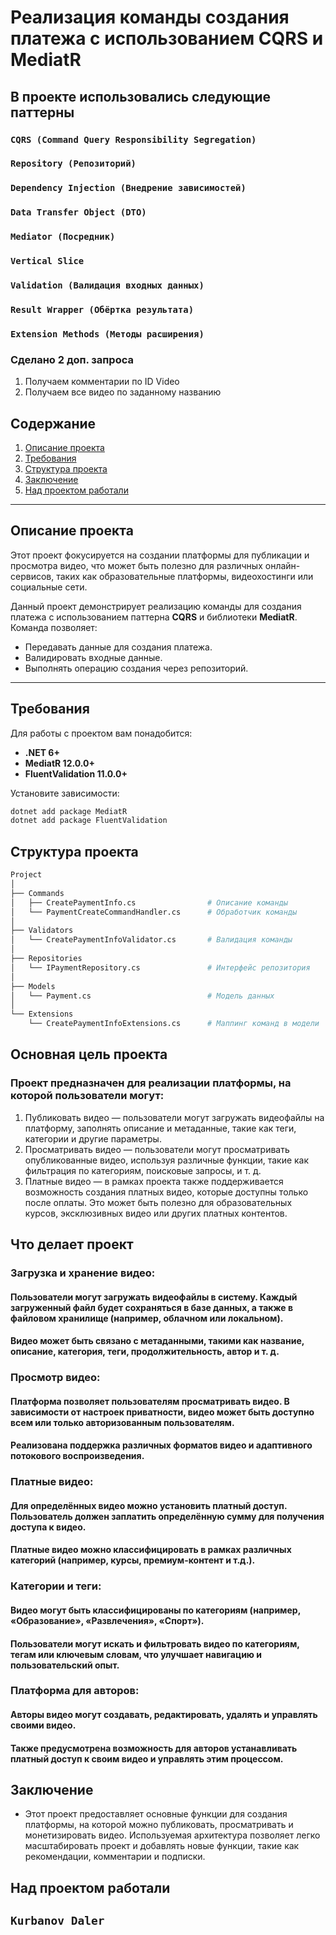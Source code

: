 # Реализация команды создания платежа с использованием CQRS и MediatR

## В проекте использовались следующие паттерны
### `CQRS (Command Query Responsibility Segregation)`
### `Repository (Репозиторий)`
### `Dependency Injection (Внедрение зависимостей)`
### `Data Transfer Object (DTO)`
### `Mediator (Посредник)`
### `Vertical Slice`
### `Validation (Валидация входных данных)`
### `Result Wrapper (Обёртка результата)`
### `Extension Methods (Методы расширения)`

### Сделано 2 доп. запроса 
1. Получаем комментарии по ID Video
2. Получаем все видео по заданному названию

## Содержание
1. [Описание проекта](#описание-проекта)
2. [Требования](#требования)
3. [Структура проекта](#структура-проекта)
4. [Заключение](#заключение)
5. [Над проектом работали](#над-проектом-работали)

---

## Описание проекта

Этот проект фокусируется на создании платформы для публикации и просмотра видео, что может быть полезно для различных онлайн-сервисов, таких как образовательные платформы, видеохостинги или социальные сети.

Данный проект демонстрирует реализацию команды для создания платежа с использованием паттерна **CQRS** и библиотеки **MediatR**. Команда позволяет:
- Передавать данные для создания платежа.
- Валидировать входные данные.
- Выполнять операцию создания через репозиторий.

---

## Требования

Для работы с проектом вам понадобится:
- **.NET 6+**
- **MediatR 12.0.0+**
- **FluentValidation 11.0.0+**

Установите зависимости:
```bash
dotnet add package MediatR
dotnet add package FluentValidation
```

## Структура проекта
```bash
Project
│
├── Commands
│   ├── CreatePaymentInfo.cs                # Описание команды
│   └── PaymentCreateCommandHandler.cs      # Обработчик команды
│
├── Validators
│   └── CreatePaymentInfoValidator.cs       # Валидация команды
│
├── Repositories
│   └── IPaymentRepository.cs               # Интерфейс репозитория
│
├── Models
│   └── Payment.cs                          # Модель данных
│
└── Extensions
    └── CreatePaymentInfoExtensions.cs      # Маппинг команд в модели
```


## Основная цель проекта
### Проект предназначен для реализации платформы, на которой пользователи могут:

1. Публиковать видео — пользователи могут загружать видеофайлы на платформу, заполнять описание и метаданные, такие как теги, категории и другие параметры.
2. Просматривать видео — пользователи могут просматривать опубликованные видео, используя различные функции, такие как фильтрация по категориям, поисковые запросы, и т. д.
3. Платные видео — в рамках проекта также поддерживается возможность создания платных видео, которые доступны только после оплаты. Это может быть полезно для образовательных курсов, эксклюзивных видео или других платных контентов.


## Что делает проект
### Загрузка и хранение видео:

#### Пользователи могут загружать видеофайлы в систему. Каждый загруженный файл будет сохраняться в базе данных, а также в файловом хранилище (например, облачном или локальном).
#### Видео может быть связано с метаданными, такими как название, описание, категория, теги, продолжительность, автор и т. д.
### Просмотр видео:

#### Платформа позволяет пользователям просматривать видео. В зависимости от настроек приватности, видео может быть доступно всем или только авторизованным пользователям.
#### Реализована поддержка различных форматов видео и адаптивного потокового воспроизведения.
### Платные видео:

#### Для определённых видео можно установить платный доступ. Пользователь должен заплатить определённую сумму для получения доступа к видео.
#### Платные видео можно классифицировать в рамках различных категорий (например, курсы, премиум-контент и т.д.).
### Категории и теги:

#### Видео могут быть классифицированы по категориям (например, «Образование», «Развлечения», «Спорт»).
#### Пользователи могут искать и фильтровать видео по категориям, тегам или ключевым словам, что улучшает навигацию и пользовательский опыт.
### Платформа для авторов:

#### Авторы видео могут создавать, редактировать, удалять и управлять своими видео.
#### Также предусмотрена возможность для авторов устанавливать платный доступ к своим видео и управлять этим процессом.



## Заключение
- Этот проект предоставляет основные функции для создания платформы, на которой можно публиковать, просматривать и монетизировать видео. Используемая архитектура позволяет легко масштабировать проект и добавлять новые функции, такие как рекомендации, комментарии и подписки.


## Над проектом работали
## `Kurbanov Daler`